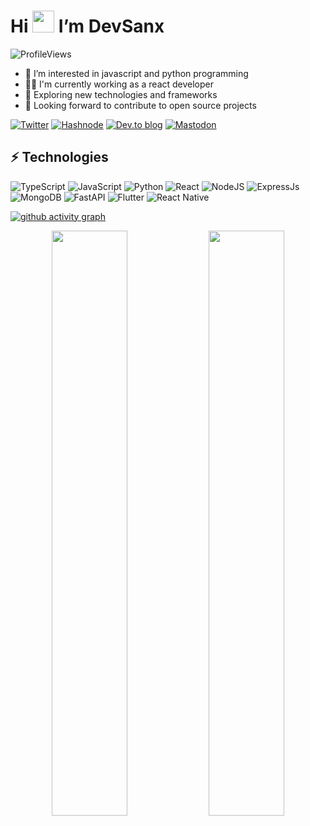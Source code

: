 # Hi <img src="https://github.com/TheDudeThatCode/TheDudeThatCode/blob/master/Assets/Hi.gif" width="35"> I’m DevSanx
![ProfileViews](https://komarev.com/ghpvc/?username=snxdev)

- 👀 I’m interested in javascript and python programming
- 👨‍💻 I'm currently working as a react developer
- 🔭 Exploring new technologies and frameworks
- 💞️ Looking forward to contribute to open source projects

[![Twitter](https://img.shields.io/badge/Twitter-%231DA1F2.svg?style=for-the-badge&logo=Twitter&logoColor=white)](https://twitter.com/snxdev)
[![Hashnode](https://img.shields.io/badge/Hashnode-2962FF?style=for-the-badge&logo=hashnode&logoColor=white)](https://snx.hashnode.dev/)
[![Dev.to blog](https://img.shields.io/badge/dev.to-313338?style=for-the-badge&logo=dev.to&logoColor=white)](https://dev.to/snxdev)
[![Mastodon](https://img.shields.io/badge/-MASTODON-%232B90D9?style=for-the-badge&logo=mastodon&logoColor=white)]()

## ⚡ Technologies

![TypeScript](https://img.shields.io/badge/typescript-%23007ACC.svg?logo=typescript&logoColor=white)
![JavaScript](https://img.shields.io/badge/-JavaScript-grey?logo=javascript)
![Python](https://img.shields.io/badge/-Python-white?logo=python)
![React](https://img.shields.io/badge/-React-313338?logo=react)
![NodeJS](https://img.shields.io/badge/Node-6DA55F?logo=node.js&logoColor=white)
![ExpressJs](https://img.shields.io/badge/Express-%23404d59.svg?logo=express&logoColor=%2361DAFB)
![MongoDB](https://img.shields.io/badge/MongoDB-%234ea94b.svg?logo=mongodb&logoColor=white)
![FastAPI](https://img.shields.io/badge/FastAPI-005571?logo=fastapi)
![Flutter](https://img.shields.io/badge/Flutter-%2302569B.svg?logo=Flutter&logoColor=white)
![React Native](https://img.shields.io/badge/react_native-%2320232a.svg?logo=react&logoColor=%2361DAFB)

[![github activity graph](https://activity-graph.herokuapp.com/graph?username=snxdev&theme=react&bg_color=0C1014&hide_border=true)](https://github.com/snxdev)

<p align="center">
  <img width="49%" src="https://github-readme-stats.vercel.app/api?username=snxdev&show_icons=true&theme=tokyonight&hide_border=true&bg_color=0C1014" />
  <img width="49%" src="https://streak-stats.demolab.com?user=snxdev&theme=gotham&hide_border=true" />
</p>
